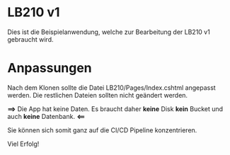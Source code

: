 # LB210 v1
Dies ist die Beispielanwendung, welche zur Bearbeitung der LB210 v1 gebraucht wird.

# Anpassungen

Nach dem Klonen sollte die Datei LB210/Pages/Index.cshtml angepasst werden.
Die restlichen Dateien sollten nicht geändert werden.

**==>** Die App hat keine Daten. Es braucht daher **keine** Disk **kein** Bucket und auch **keine** Datenbank. **<==**

Sie können sich somit ganz auf die CI/CD Pipeline konzentrieren.

Viel Erfolg!
